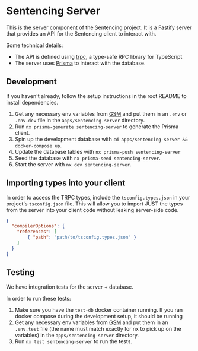 # Sentencing Server

This is the server component of the Sentencing project. It is a [Fastify](https://fastify.dev/) server that provides an API for the Sentencing client to interact with.

Some technical details:

- The API is defined using [trpc](https://trpc.io/), a type-safe RPC library for TypeScript
- The server uses [Prisma](https://www.prisma.io/) to interact with the database.

## Development

If you haven't already, follow the setup instructions in the root README to install dependencies.

1. Get any necessary env variables from [GSM](https://console.cloud.google.com/security/secret-manager/secret/env_dev_sentencing_server/versions?project=recidiviz-dashboard-staging) and put them in an `.env` or `.env.dev` file in the `apps/sentencing-server` directory.
2. Run `nx prisma-generate sentencing-server` to generate the Prisma client.
3. Spin up the development database with `cd apps/sentencing-server && docker-compose up`.
4. Update the database tables with `nx prisma-push sentencing-server`
5. Seed the database with `nx prisma-seed sentencing-server`.
6. Start the server with `nx dev sentencing-server`.

## Importing types into your client

In order to access the TRPC types, include the `tsconfig.types.json` in your project's `tsconfig.json` file. This will allow you to import JUST the types from the server into your client code without leaking server-side code.

```json
{
  "compilerOptions": {
    "references": [
        { "path": "path/to/tsconfig.types.json" }
    ]
  }
}
```

## Testing

We have integration tests for the server + database.

In order to run these tests:

1. Make sure you have the `test-db` docker container running. If you ran docker compose during the development setup, it should be running
2. Get any necessary env variables from [GSM](https://console.cloud.google.com/security/secret-manager/secret/env_test_sentencing_server/versions?project=recidiviz-dashboard-staging) and put them in an `.env.test` file (the name must match exactly for nx to pick up on the variables) in the `apps/sentencing-server` directory.
3. Run `nx test sentencing-server` to run the tests.
